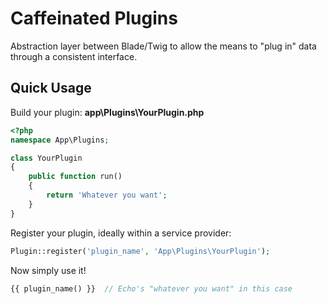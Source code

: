 Caffeinated Plugins
===================
Abstraction layer between Blade/Twig to allow the means to "plug in" data through a consistent interface.

Quick Usage
-----------
Build your plugin:
**app\Plugins\YourPlugin.php**
```php
<?php
namespace App\Plugins;

class YourPlugin
{
	public function run()
	{
		return 'Whatever you want';
	}
}
```

Register your plugin, ideally within a service provider:

```php
Plugin::register('plugin_name', 'App\Plugins\YourPlugin');
```

Now simply use it!

```php
{{ plugin_name() }}  // Echo's "whatever you want" in this case
```
